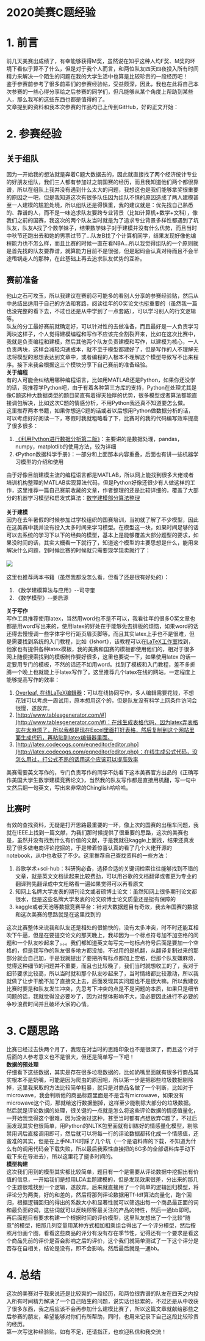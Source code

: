 # 2020美赛C题经验

# 1. 前言
前几天美赛出成绩了，有幸能够获得M奖，虽然说在知乎这种人均F奖、M奖的环境下看似乎算不了什么，但是对于我个人而言，和两位队友四天四夜投入所有时间精力来解决一个陌生的问题在我的大学生活中也算是比较珍贵的一段经历吧！<br />鉴于参赛前参考了很多前辈们的参赛经验帖，受益颇深，因此，我也在此将自己本次参赛的一些心得分享给之后参赛的同学们，但凡能够从某个角度上帮助到某些人，那么我写的这些东西也都是值得的了。<br />文章提到的资料和我本次参赛的作品均已上传到GitHub，好的正文开始：
# 2. 参赛经验
## 关于组队
因为一开始我的想法就是奔着C题大数据去的，因此就直接找了两个经济统计专业的好朋友组队，我们三人都有参加过之前国赛的经历，而且我知道他们两个都很靠谱，所以在组队上我并没有遇到什么太大的问题，我想这也是我们能够拿奖很重要的原因之一吧，但是我知道这次有很多队伍因为组队不慎的原因造成了两人建模甚至一人建模的尴尬处境，所以组队还是得慎重，我的建议就是：优先找自己熟悉的、靠谱的人，而不是一味追求队友要跨专业背景（比如计算机+数学+文科），像我们之前的国赛，我这次的两个队友当时就是为了追求专业背景多样性都遇到了坑队友，队友A找了个数学妹子，结果数学妹子对于建模并没有什么优势，而且当时中秋节还跑出去和她的男票过节了...队友B找了个计算机同学，结果发现好像他编程能力也不怎么样，而且比赛的时候一直在看NBA...所以我觉得组队的一个原则就是首先找的队友要靠谱，就算能力目前不是很强，但是起码会认真对待而且不会半途甩锅走人的那种，在此基础上再去追求队友优势的互补。
## 赛前准备
他山之石可攻玉，所以我建议在赛前尽可能多的看别人分享的参赛经验贴，然后从中总结出适用于自己的方法和套路，阅读往年的O奖论文也挺重要的（虽然我一篇也没完整的看下去，不过也还是从中学到了一点套路），可以学习别人的行文逻辑等。<br />队友的分工最好赛前就确定好，可以针对性的去做准备，而且最好是一人负责学习两块这样子，个人觉得建模编程和写作不应该完全割裂开来，比如在这次比赛中，我就是负责编程和建模，然后其他两个队友负责建模和写作，以建模为核心，一人负责两块，这样会减轻沟通成本，就不至于模型都建好了，但是写作的人不理解无法将模型的思想表达到文章中，或者编程的人根本不理解这个模型导致写不出来程序。接下来我会根据这三个模块分享下自己赛前的准备经验。<br />**关于编程**<br />有的人可能会纠结用哪种编程语言，比如用MATLAB还是Python，如果你还没学的话，我推荐学Python吧，由于有着各种第三方库的支持，Python在处理尤其是像C题这种大数据类型的题目简直有着得天独厚的优势，很多模型或者算法都能直接调包解决，比如这次C题的情感分析，不用Python我还真不知道要怎么做。<br />这里推荐两本书籍，如果你想选C题的话或者以后想用Python做数据分析的话，可以考虑好好阅读一下，寒假时我就粗略看了下，比赛时的我的代码编写效率提高了很多很多：

1. [《利用Python进行数据分析第二版》](https://seancheney.gitbook.io/python-for-data-analysis-2nd/)：主要讲的是数据处理，pandas，numpy，matplotlib的使用方法，较为详细
1. 《Python数据科学手册》：一部分和上面那本内容重叠，后面也有讲一些机器学习模型的介绍和使用

由于好像目前建模主流的编程语言都是MATLAB，所以网上能找到很多大佬或者培训机构整理的MATLAB实现算法代码，但是Python好像还很少有人做这样的工作，这里推荐一篇自己赛前收藏的文章，作者整理的还是比较详细的，覆盖了大部分的机器学习模型和启发式算法：[数学建模部分算法整理](https://zhuanlan.zhihu.com/p/105605953)<br />
<br />**关于建模**<br />因为在去年暑假的时候参加过学校组织的国赛培训，当初就了解了不少模型，因此在这美赛中我并没有投入太多时间来学习模型。在模型这一块，如果时间足够的话可以去系统的学习下以下的经典的模型，基本上是能够覆盖大部分题型的要求，如果没时间的话，其实大概看一下就行了，知道这个模型的主要思想是什么，能用来解决什么问题，到时候比赛的时候就只需要现学现卖就行了： <br />
<br />![](https://cdn.nlark.com/yuque/0/2020/png/764062/1580662526815-7abbd040-dda3-4a9a-928f-197227a4c8c0.png#align=left&display=inline&height=310&margin=%5Bobject%20Object%5D&originHeight=399&originWidth=960&status=done&style=none&width=746)<br />
<br />这里也推荐两本书籍（虽然我都没怎么看，但看了还是很有好处的）：

1. 《数学建模算法与应用》--司守奎
1. 《数学模型》--姜启源

**关于写作**<br />写作工具推荐使用latex，当然用word也不是不可以，我看往年的很多O奖文章也都是用word写出来的，使用latex的好处在于能够免去排版的烦恼，如果word的话还得去慢慢调一些字体字号行距页眉页脚等。而且其实latex上手也不是很难，但是需要找到系统的入门教程，比如《Ishort》，该教程可以在[LaTeX工作室](https://www.latexstudio.net/)找到，他家也有提供各种latex模板，我的美赛和国赛的模板都使用他们的，相对于很多网上随便搜索找到的模板制作要好很多，这里也要说一下，如果使用latex 的话一定要用专门的模板，不然的话还不如用word。找到了模板和入门教程，差不多折腾一个晚上也就能上手latex写作了。这里推荐几个latex在线的网站，一定程度上能够提高写作的效率：

1. [Overleaf, 在线LaTeX编辑器](https://cn.overleaf.com/)：可以在线协同写作，多人编辑需要花钱，不想花钱可以考虑一周试用，原本想用这个的，但是队友没有科学上网条件访问会很慢，遂放弃。
1. [http://www.tablesgenerator.com/#](http://www.tablesgenerator.com/#)：在线生成表格代码，因为latex弄表格实在太麻烦了，所以我都是现在Excel里面打好表格，然后复制到这个网站里面生成代码，再粘贴到latex编辑器里面。
1. [http://latex.codecogs.com/eqneditor/editor.php](http://latex.codecogs.com/eqneditor/editor.php)：在线生成公式代码，没怎么用过，打公式不熟的话用这个应该可以提高效率

美赛需要英文写作的，专门负责写作的同学不妨看下这本美赛官方出品的《正确写作美国大学生数学建模竞赛论文》，当然我的队友写作都是直接用机翻，写一句中文然后翻一句英文，写出来非常的Chinglish哈哈哈。
## 比赛时
有效的查找资料，无疑是打开思路最重要的一环，像上次的国赛的出租车问题，我就在IEEE上找到一篇文献，为我们那时候提供了很重要的思路，这次的美赛也是，虽然并没有找到什么有价值的文献，于是我就往kaggle上面找，结果还真发现了很多做电商评论挖掘的，于是带着惊喜认真的看了几个大佬开源的notebook，从中也收获了不少。这里推荐自己查找资料的一些方法：

1. 谷歌学术+sci-hub：科研狗必备，选择合适的关键词检索往往能够找到不错的文章，就是英文文档读起来比较费劲，可以用谷歌的文档翻译或者更为专业的翻译狗先翻译成中文粗略看一遍如果觉得可以再看原文
1. 知网上名牌大学发表的期刊论文或者硕博士论文：虽然知网上很多期刊论文都很水，但是这些名牌大学发表的论文硕博士论文质量还是挺有保障的
1. kaggle或者天池等数据竞赛平台：针对大数据题目有奇效，我去年国赛的数据和这次美赛的思路就是在这里找到的

这次比赛整体来说我和队友还是相处的很愉快的，没有太多冲突，时不时还能互相吹下牛逼，但是在要提交论文的那天晚上，我却因为一个标点符号加不加空格的问题和一个队友吵起来了。。。我们都知道英文每写完一句标点符号后面是要加一个空格的，但是我写作的队友很多地方都没加，不过用的是机翻，从翻译复制过来的那部分就会自己加，于是我就提出了要把所有标点都加上空格，但那个队友嫌麻烦，觉得这种细节的问题并不重要，而且也比较晚了，我们当时就想收工的了，我对于细节要求比较高，所以当时就和那个队友吵起来了，当时情绪都比较激动，所以我就做了让步干脆不加了直接交上去，后面发现其实问题也不是很大嘛。所以我建议比赛时要是和队友发生冲突，先思考下冲突的点是不是问题的本质，如果只是细节问题的话，我就觉得没必要吵了，因为对整体影响不大，没必要因此进行不必要的争吵浪费时间并且破坏大家的心情。
# 3. C题思路
比赛已经过去快两个月了，我现在对当时的思路印象也不是很深了，而且这个对于后面的人参考意义也不是很大，但还是简单写一下吧！<br />**数据的预处理**<br />仔细看下这些数据，其实是存在很多垃圾数据的，比如奶嘴里面就有很多行商品其实根本不是奶嘴，可能是因为爬虫的原因吧，所以第一步是把那些垃圾数据剔除掉，这里我采取的方法比较简单粗暴，就只是对商品名做了一个判断，比如对于microwave，我会判断他的商品标题里面是不是含有microwave，如果没有microwave这个词，那就给这行数据删掉，这样至少能剔除大部分的垃圾数据。<br />然后就是评论数据的处理，很关键的一点就是怎么将这些评论数据的情感值量化，一开始我觉得这个很难，因为没做过这种，甚至当时都有点想放弃C题了，不过后面发现其实也很简单，用Python的NLTK包里面就有训练好的情感量化模型，剔除禁用词后直接调用即可，然后就可以将每一行的评论数据都转化成一个情感值，还蛮准的其实，但是在上手NLTK时踩了几个坑（一个是语料库的下载，不知道为什么有的调用代码会下载失败，所以最后我索性直接把的6G多的全部语料库手动下载下来在导进去），所以这里花了挺多时间的。<br />**模型构建**<br />这次我们用到的模型其实都比较简单，题目有一个是需要从评论数据中挖掘出有价值的信息，一开始我们是想用LDA主题建模的，但是发现效果很差，分出来的那几个主题很难找到一个逻辑，遂放弃。后来就直接用了一个简单的逻辑回归模型，将评论分为两类，好的和差的，然后将那列评论数据用Tf-Idf算法向量化，跑个回归，根据逻辑回归的得出的系数大小和显著性就可以筛选出每一个商品最正面的词和最负面的词，这些词就可以反映顾客最关注的产品的特性，然后一通bb即可。<br />再后面题目有要求构建一个根据时间的评价模型，这里队友想出了一个比较“随意”的模型，把那几列变量用某种方式相加相乘组合得出了一个评分模型，然后按照月份画个图，看看这些商品的评分有没有存在季节性，记得还有一个要求是看这个商品先前的评价是否会影响之后的评价，这个我们就简单测试了一下这个评分是否存在自相关，结论是没有，即不会影响。然后最后就是一通bb。<br />

# 4. 总结
这次的美赛对于我来说还是比较爽的一段经历，和两位很靠谱的队友在四天之内投入所有时间精力解决了一个自己陌生的问题，说实话也挺累的，不过还是从中收获了很多东西，我之后应该不会再参加什么建模比赛了，所以这篇文章就献给那些之后参赛的朋友，希望能够对你们有所帮助，同时，也用来记录下自己这段比较珍贵的经历。<br />第一次写这种经验贴，如有不足，还请指正，也欢迎私信和我交流！
